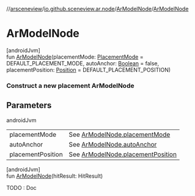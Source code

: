 //[arsceneview](../../../index.md)/[io.github.sceneview.ar.node](../index.md)/[ArModelNode](index.md)/[ArModelNode](-ar-model-node.md)

# ArModelNode

[androidJvm]\
fun [ArModelNode](-ar-model-node.md)(placementMode: [PlacementMode](../-placement-mode/index.md) = DEFAULT_PLACEMENT_MODE, autoAnchor: [Boolean](https://kotlinlang.org/api/latest/jvm/stdlib/kotlin/-boolean/index.html) = false, placementPosition: [Position](../../../../sceneview/io.github.sceneview.math/-position/index.md) = DEFAULT_PLACEMENT_POSITION)

###  Construct a new placement ArModelNode

## Parameters

androidJvm

| | |
|---|---|
| placementMode | See [ArModelNode.placementMode](../../../../arsceneview/io.github.sceneview.ar.node/-ar-model-node/placement-mode.md) |
| autoAnchor | See [ArModelNode.autoAnchor](auto-anchor.md) |
| placementPosition | See [ArModelNode.placementPosition](placement-position.md) |

[androidJvm]\
fun [ArModelNode](-ar-model-node.md)(hitResult: HitResult)

TODO : Doc
